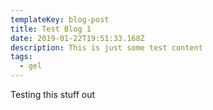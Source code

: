 ```yaml
---
templateKey: blog-post
title: Test Blog 1
date: 2019-01-22T19:51:33.168Z
description: This is just some test content
tags:
  - gel
---
```

Testing this stuff out
